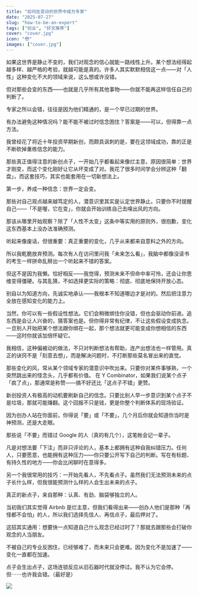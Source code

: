 ```yaml
---
title: "如何在变动的世界中成为专家"
date: "2025-07-27"
slug: "how-to-be-an-expert"
tags: ["创业", "好文推荐"]
cover: "cover.jpg"
icon: "😎"
images: ["cover.jpg"]
---
```

如果这世界是静止不变的，我们对观念的信心就能一路线性上升。某个想法经得起越多样、越严格的考验，就越可能是真的。许多人其实默默相信这一点——对「人性」这种变化不大的领域来说，这么想或许没错。



但对那些会变的东西——也就是几乎所有其他事物——你就不能再这样信任自己的判断了。



专家之所以会错，往往是因为他们精通的，是一个早已过期的世界。



有办法避免这种情况吗？能不能不被过时信念困住？答案是——可以，但得靠一点方法。



我曾经花了将近十年投资早期新创，而颇具讽刺的是，要在这领域成功，靠的正是不断砍掉重练信念的能力。



那些真正值得注意的新创点子，一开始几乎都看起来像烂主意，原因很简单：世界才刚变，而这个变化刚好让它从坏变成了对。我花了很多时间学会分辨这种「翻盘」，而这套技巧，其实也能套用在一切新想法上。



第一步，养成一种信念：世界一定会变。



那些对自己观点越来越笃定的人，潜意识里其实是认定世界静止。只要你不时提醒自己——「不是喔，它在变」，你就会开始训练自己去嗅出风的方向。



那该从哪里开始观察？除了「人性不太变」这条中等实用的原则外，很抱歉，变化这东西基本上没办法准确预测。



听起来像废话，但很重要：真正重要的变化，几乎从来都来自意料之外的方向。



所以我乾脆放弃预测。每次有人在访问里问我「未来怎么看」，我脑中都像没读书的考生一样拼命乱掰出一个听起来不错的答案。



但这不是因为我懒。恰好相反——我觉得，预测未来不但命中率可怜，还会让你思维变得僵硬。与其乱猜，不如选择更实际的策略：彻底、彻底地保持开放心态。



别自以为知道方向，先诚实地承认——我根本不知道哪边才是对的。然后把注意力全放在感知变化的能力上。



当然，你可以有一些假设性想法。它们会稍微绑住你没错，但也会驱动你前进。追东西是会让人兴奋的，猜答案也是。但你得非常有纪律，不让这些假设变成执念。
一旦别人开始把某个想法跟你绑在一起，那个想法就更可能变成你想相信的东西——这时你就该加倍怀疑它。



我相信，这种偏被动的做法，不只对判断想法有帮助，连产出想法也一样管用。真正的诀窍不是「刻意去想」，而是解决问题时，不打断那些莫名冒出来的直觉。



那些变化的风，常从某个领域专家的潜意识中吹出来。只要你对某件事够熟，一个突然跳出来的怪念头，几乎都有价值。
在 Y Combinator，如果我们说某个点子「疯了点」，那通常是称赞——搞不好还比「这点子不错」更赞。



新创投资人有极高的动机要刷新自己的信念。只要比别人早一步意识到某个点子不是垃圾，那就可能赚翻。这个回报不只是钱，更是你整个判断体系的现场验证。



因为创办人站在你面前，你得说「要」或「不要」，几个月后你就会知道你当时是神预测，还是大走眼。



那些说「不要」而错过 Google 的人（真的有几个），这笔帐会记一辈子。



凡是对想法要「下注」而非只评论的人，基本上都拥有这种自我纠错压力。任何人，只要愿意，也能拥有这种压力——你只要公开写下自己的判断。写在有标题、有持久性的地方——你会比闲聊时在意得多。



另一个我很常用的技巧：一开始先看人，不先看点子。虽然我们无法预测未来的点子长什么样，但我很能预测什么样的人会生出未来的点子。



真正的新点子，来自那种：认真、有劲、脑袋够独立的人。



当初我们其实觉得 Airbnb 是烂主意，但我们看得出来——创办人他们是那种「再怪都不会怕」的人，所以我们选择先信人、再信点子，最后押对了。



这招其实通用：想要快一点知道自己什么观念已经过时了？那就去跟那些会打破你观念的人当朋友。



不被自己的专业反困住，已经够难了，而未来只会更难。因为变化不是加速了——变化一直都在加速。



点子会生出点子，这场连锁反应从旧石器时代就没停过。我不认为它会停。
但⋯⋯也许我会错。（最好是）




![](https://prod-files-secure.s3.us-west-2.amazonaws.com/112d0858-5090-4d34-a606-b75eb8d65fd2/46476355-9cf3-4e99-9b7a-3531bc426380/1000202064.png?X-Amz-Algorithm=AWS4-HMAC-SHA256&X-Amz-Content-Sha256=UNSIGNED-PAYLOAD&X-Amz-Credential=ASIAZI2LB4666IKIDI53%2F20250729%2Fus-west-2%2Fs3%2Faws4_request&X-Amz-Date=20250729T214840Z&X-Amz-Expires=3600&X-Amz-Security-Token=IQoJb3JpZ2luX2VjEIX%2F%2F%2F%2F%2F%2F%2F%2F%2F%2FwEaCXVzLXdlc3QtMiJIMEYCIQCQCwh0rZLygBdL9WqGltJUnZrWzo%2FBsgO%2B%2B3hZ6cHKtQIhAIsxfcsJCMhy6c2%2FPwFX5zcCsFXB6H%2FA3iy2tlQoOgZpKogECK7%2F%2F%2F%2F%2F%2F%2F%2F%2F%2FwEQABoMNjM3NDIzMTgzODA1IgyJHeJIas%2BdTeWVS3Yq3AM8aiAKyzsHBBide7X7Mg9yL3vrmmo9ptGGruNAKymmjB1nOPDK6SO2SxAXCADbckSu2I9JJrTQDp4f6yJ%2BTt6edQmUD%2B6VBFWYJAJuOR28v5U5HQPVHA5YmClij5t3tSUvFBdID7vrrbFhkM0UDnsC9%2FrFF4TrOHRwU7KrWfpLMCQft0lScDceg9nBBzGSrjbQl6ih0FhdOV7aLi6IT5lcbsHvfwFcUlW5fQs28WNNyC%2F6BzbeKklzQjCYda%2FX2H9%2FqF9JCfhHwIzYm6OZLTs1jBBj1lIvFyWpHccu9qhClweDMILADhZW%2BJrAAjohUxNcYoHNkB%2F3gyH0xWYn3toRrMu5f7fuXLyEbcQSUJyqvwW0YQG8TOscJkP44QIM7%2BMwM%2FpoGIEm%2FaKMeijIRsPfS3rO9cH7z%2BEjuw8P2%2FNYoO3J5b3ednXWuhQwOEbsNaA%2BHyTllNZoSzFOV9Vg%2B80kXmss%2BaK7O1HfZHS8%2BO1PTlgZEUJNEXx32A3DjH6P3kRlYF%2BapVCaQjY%2FbASUpTp%2BlE%2FEc2Y85WjzuZOTr7Mk%2BFWLyCBUjmHqAiKNTfKJR9fd2hPS8iG0NgLr33Y451e%2FOKUE%2Blou2YB2MeNkCC3kzJ6ogCR2Orlq5bzmxzCa7aTEBjqkAbyvzmFps364aJ%2B%2FtuSLDyA1MVsNL5AQ%2F4EcEBTRRUuo5kUaRtFNHMvm4Fag8pPSXyfLzFmZ1vBIy0JbKHpXR5L1J%2FkTl4ugalgS14vbmHfFAuOx62kpyg2r6or09sTY%2BMYVqrnZWVaQZ128MN6EQPrQTHS2IBodHPN9BaQIDL4o0W0ojPZS%2F5VsjXxuy370kP2wsszbetgLnnSmCaw8voVy0Bom&X-Amz-Signature=310a1c11310f751371286b03f3b174dc844f976fc5e1d3816edde2c7373e56fa&X-Amz-SignedHeaders=host&x-amz-checksum-mode=ENABLED&x-id=GetObject)

